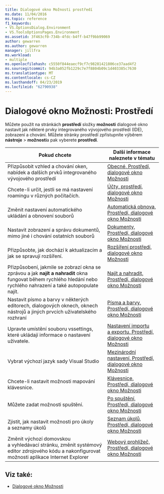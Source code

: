 ```yaml
---
title: Dialogové okno Možnosti prostředí
ms.date: 11/04/2016
ms.topic: reference
f1_keywords:
- VS.OptionsDialog.Environment
- VS.ToolsOptionsPages.Environment
ms.assetid: 3f463cf0-734b-4fdc-b4ff-b47f9bb99069
author: gewarren
ms.author: gewarren
manager: jillfra
ms.workload:
- multiple
ms.openlocfilehash: c5550f844eaecf9cf7c98281421806ce37aad4f2
ms.sourcegitcommit: 94b3a052fb1229c7e7f8804b09c1d403385c7630
ms.translationtype: MT
ms.contentlocale: cs-CZ
ms.lasthandoff: 04/23/2019
ms.locfileid: "62790938"
---
```

# <a name="options-dialog-box-environment"></a>Dialogové okno Možnosti: Prostředí

Můžete použít na stránkách **prostředí** složky **možnosti** dialogové okno nastavit jak některé prvky integrovaného vývojového prostředí (IDE), zobrazení a chování. Můžete stránky prostředí zpřístupníte výběrem **nástroje** > **možnosti**a pak vyberete **prostředí**.

|Pokud chcete|Další informace naleznete v tématu|
| - |---------|
|Přizpůsobit vzhled a chování oken, nabídek a dalších prvků integrovaného vývojového prostředí|[Obecné, Prostředí, dialogové okno Možnosti](../../ide/reference/general-environment-options-dialog-box.md)|
|Chcete-li určit, jestli se má nastavení roamingu v různých počítačích.|[Účty, prostředí, dialogové okno Možnosti](../../ide/reference/accounts-environment-options-dialog-box.md)|
|Změnit nastavení automatického ukládání a obnovení souborů|[Automatická obnova, Prostředí, dialogové okno Možnosti](../../ide/reference/autorecover-environment-options-dialog-box.md)|
|Nastavit zobrazení a správu dokumentů, mimo jiné i chování ostatních souborů|[Dokumenty, Prostředí, dialogové okno Možnosti](../../ide/reference/documents-environment-options-dialog-box.md)|
|Přizpůsobte, jak dochází k aktualizacím a jak se spravují rozšíření.|[Rozšíření prostředí, dialogové okno Možnosti](../../ide/reference/extensions-and-updates-environment-options-dialog-box.md)|
|Přizpůsobení, jakmile se zobrazí okna se zprávou a jak **najít a nahradit** okna fungovat během rychlého hledání nebo rychlého nahrazení a také autopopulate najít.|[Najít a nahradit, Prostředí, dialogové okno Možnosti](../../ide/reference/find-and-replace-environment-options-dialog-box.md)|
|Nastavit písmo a barvy v některých editorech, dialogových oknech, oknech nástrojů a jiných prvcích uživatelského rozhraní|[Písma a barvy, Prostředí, dialogové okno Možnosti](../../ide/reference/fonts-and-colors-environment-options-dialog-box.md)|
|Upravte umístění souboru vssettings, které ukládají informace o nastavení uživatele.|[Nastavení importu a exportu, Prostředí, dialogové okno Možnosti](../../ide/reference/import-and-export-settings-environment-options-dialog-box.md)|
|Vybrat výchozí jazyk sady Visual Studio|[Mezinárodní nastavení, Prostředí, dialogové okno Možnosti](../../ide/reference/international-settings-environment-options-dialog-box.md)|
|Chcete-li nastavit možnosti mapování klávesnice.|[Klávesnice, Prostředí, dialogové okno Možnosti](../../ide/reference/keyboard-environment-options-dialog-box.md)|
|Můžete zadat možnosti spuštění.|[Po spuštění, Prostředí, dialogové okno Možnosti](../../ide/reference/startup-environment-options-dialog-box.md)|
|Zjistit, jak nastavit možnosti pro úkoly a seznamy úkolů|[Seznam úkolů, Prostředí, dialogové okno Možnosti](../../ide/reference/task-list-environment-options-dialog-box.md)|
|Změnit výchozí domovskou a vyhledávací stránku, změnit systémový editor zdrojového kódu a nakonfigurovat možnosti aplikace Internet Explorer|[Webový prohlížeč, Prostředí, dialogové okno Možnosti](../../ide/reference/web-browser-environment-options-dialog-box.md)|

## <a name="see-also"></a>Viz také:

- [Dialogové okno Možnosti](../../ide/reference/options-dialog-box-visual-studio.md)